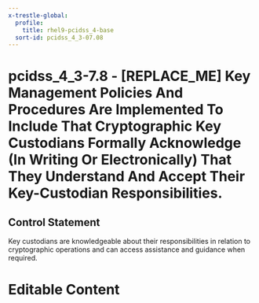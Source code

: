 ```yaml
---
x-trestle-global:
  profile:
    title: rhel9-pcidss_4-base
  sort-id: pcidss_4_3-07.08
---
```


# pcidss_4_3-7.8 - \[REPLACE_ME\] Key Management Policies And Procedures Are Implemented To Include That Cryptographic Key Custodians Formally Acknowledge (In Writing Or Electronically) That They Understand And Accept Their Key-Custodian Responsibilities.

## Control Statement

Key custodians are knowledgeable about their responsibilities in relation to cryptographic
operations and can access assistance and guidance when required.

# Editable Content

<!-- Make additions and edits below -->
<!-- The above represents the contents of the control as received by the profile, prior to additions. -->
<!-- If the profile makes additions to the control, they will appear below. -->
<!-- The above markdown may not be edited but you may edit the content below, and/or introduce new additions to be made by the profile. -->
<!-- If there is a yaml header at the top, parameter values may be edited. Use --set-parameters to incorporate the changes during assembly. -->
<!-- The content here will then replace what is in the profile for this control, after running profile-assemble. -->
<!-- The current profile has no added parts for this control, but you may add new ones here. -->
<!-- Each addition must have a heading either of the form ## Control my_addition_name -->
<!-- or ## Part a. (where the a. refers to one of the control statement labels.) -->
<!-- "## Control" parts are new parts added after the statement part. -->
<!-- "## Part" parts are new parts added into the top-level statement part with that label. -->
<!-- Subparts may be added with nested hash levels of the form ### My Subpart Name -->
<!-- underneath the parent ## Control or ## Part being added -->
<!-- See https://oscal-compass.github.io/compliance-trestle/tutorials/ssp_profile_catalog_authoring/ssp_profile_catalog_authoring for guidance. -->
